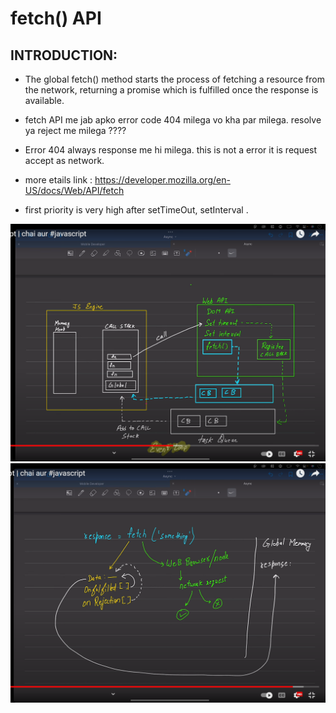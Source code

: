 # fetch() API
## INTRODUCTION:
-  The global fetch() method starts the process of fetching a resource from the network, returning a promise which is fulfilled once the response is available. 

- fetch API me jab apko error code 404 milega vo kha par milega. resolve ya reject me milega ????
- Error 404 always response me hi milega. this is not a error it is request accept as network.

- more etails link : https://developer.mozilla.org/en-US/docs/Web/API/fetch
- first priority is very high after setTimeOut, setInterval .

![Alt text](./img/image-1.png)
![Alt text](./img/image.png)
